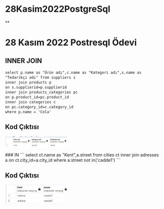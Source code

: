 # 28Kasim2022PostgreSql
** <h1>28 Kasım 2022 Postresql Ödevi</h1>
## INNER JOIN
```
select p.name as "Ürün adı",c.name as "Kategori adı",s.name as "Tedarikçi adı" from suppliers s
inner join products p
on s.supplierid=p.supplierid
inner join products_categories pc
on p.product_id=pc.product_id
inner join categories c
on pc.category_id=c.category_id
where p.name = 'Cola'
```
<h2>Kod Çıktısı</h2>
<img src="https://github.com/HuseyinCanSimsek/28Kasim2022PostgreSql/blob/main/Outputs/inner%20join.png" width=40% height=40%>
  </p>
### IN
```
select ct.name as "Kent",a.street from cities ct 
inner join adresses a
on ct.city_id=a.city_id
where a.street not in('cadde1')
```
<h2>Kod Çıktısı</h2>
<img src="https://github.com/HuseyinCanSimsek/28Kasim2022PostgreSql/blob/main/Outputs/in.png" width=40% height=40%>
  </p>


